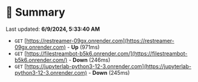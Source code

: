 # 📖 Summary
Last updated: **6/9/2024, 5:33:40 AM**

- `GET` [https://restreamer-09gx.onrender.com](https://restreamer-09gx.onrender.com) - **Up** (971ms)
- `GET` [https://filestreambot-b5k6.onrender.com/](https://filestreambot-b5k6.onrender.com/) - **Down** (246ms)
- `GET` [https://jupyterlab-python3-12-3.onrender.com](https://jupyterlab-python3-12-3.onrender.com) - **Down** (245ms)
